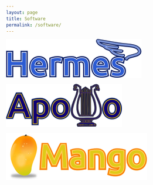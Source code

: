 ```yaml
---
layout: page
title: Software
permalink: /software/
---
```


[![Hermes](https://raw.githubusercontent.com/dbracewell/hermes/gh-pages/images/hermes.png)](https://github.com/gengoai/hermes)

[![Apollo](https://raw.githubusercontent.com/dbracewell/apollo/gh-pages/images/apollo.png)](https://github.com/gengoai/apollo)

[![Mango](https://raw.githubusercontent.com/dbracewell/mango/gh-pages/images/mango.png)](https://github.com/gengoai/mango)
